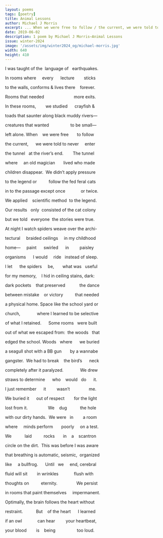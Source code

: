 ```yaml
---
layout: poems
tags: [poetry]
title: Animal Lessons
author: Michael J Morris
excerpt: ... When we were free to follow / the current, we were told to never enter / the tunnel at the river’s end. The tunnel / where an old magician lived who made / children disappear ...
date: 2019-06-02
description: 1 poem by Michael J Morris—Animal Lessons
issue: winter-2024
image: '/assets/img/winter2024_og/michael-morris.jpg'
width: 640
height: 410
---
```


<div class="stanza">
<p class="poemline">I&nbsp;was&nbsp;taught&nbsp;of&nbsp;the&nbsp;&nbsp;language&nbsp;of&nbsp;&nbsp;&nbsp;earthquakes.</p>
<p class="poemline">In&nbsp;rooms&nbsp;where&nbsp;&nbsp;&nbsp;&nbsp;&nbsp;every&nbsp;&nbsp;&nbsp;&nbsp;&nbsp;&nbsp;lecture&nbsp;&nbsp;&nbsp;&nbsp;&nbsp;&nbsp;&nbsp;&nbsp;sticks</p>
<p class="poemline">to&nbsp;the&nbsp;walls,&nbsp;conforms&nbsp;&&nbsp;lives&nbsp;there&nbsp;&nbsp;&nbsp;&nbsp;forever.</p>
<p class="poemline">Rooms&nbsp;that&nbsp;needed&nbsp;&nbsp;&nbsp;&nbsp;&nbsp;&nbsp;&nbsp;&nbsp;&nbsp;&nbsp;&nbsp;&nbsp;&nbsp;&nbsp;&nbsp;&nbsp;&nbsp;&nbsp;&nbsp;&nbsp;&nbsp;&nbsp;&nbsp;&nbsp;&nbsp;more&nbsp;exits.</p>
<p class="poemline">In&nbsp;these&nbsp;rooms,&nbsp;&nbsp;&nbsp;&nbsp;&nbsp;&nbsp;&nbsp;&nbsp;we&nbsp;studied&nbsp;&nbsp;&nbsp;&nbsp;&nbsp;&nbsp;crayfish&nbsp;&</p>
<p class="poemline">toads&nbsp;that&nbsp;saunter&nbsp;along&nbsp;black&nbsp;muddy&nbsp;rivers—</p>
<p class="poemline">creatures&nbsp;that&nbsp;wanted&nbsp;&nbsp;&nbsp;&nbsp;&nbsp;&nbsp;&nbsp;&nbsp;&nbsp;&nbsp;&nbsp;&nbsp;&nbsp;&nbsp;&nbsp;&nbsp;&nbsp;&nbsp;to&nbsp;be&nbsp;small—</p>
<p class="poemline">left&nbsp;alone.&nbsp;When&nbsp;&nbsp;&nbsp;&nbsp;we&nbsp;were&nbsp;free&nbsp;&nbsp;&nbsp;&nbsp;&nbsp;&nbsp;&nbsp;to&nbsp;follow</p>
<p class="poemline">the&nbsp;current,&nbsp;&nbsp;&nbsp;&nbsp;&nbsp;&nbsp;we&nbsp;were&nbsp;told&nbsp;to&nbsp;never&nbsp;&nbsp;&nbsp;&nbsp;&nbsp;enter</p>
<p class="poemline">the&nbsp;tunnel&nbsp;&nbsp;&nbsp;at&nbsp;the&nbsp;river’s&nbsp;end.&nbsp;&nbsp;&nbsp;&nbsp;&nbsp;&nbsp;&nbsp;&nbsp;The&nbsp;tunnel</p>
<p class="poemline">where&nbsp;&nbsp;&nbsp;&nbsp;&nbsp;an&nbsp;old&nbsp;magician&nbsp;&nbsp;&nbsp;&nbsp;&nbsp;&nbsp;&nbsp;lived&nbsp;who&nbsp;made</p>
<p class="poemline">children&nbsp;disappear.&nbsp;&nbsp;We&nbsp;didn’t&nbsp;apply&nbsp;pressure</p>
<p class="poemline">to&nbsp;the&nbsp;legend&nbsp;or&nbsp;&nbsp;&nbsp;&nbsp;&nbsp;&nbsp;&nbsp;&nbsp;&nbsp;&nbsp;follow&nbsp;the&nbsp;fed&nbsp;feral&nbsp;cats</p>
<p class="poemline">in&nbsp;to&nbsp;the&nbsp;passage&nbsp;except&nbsp;once&nbsp;&nbsp;&nbsp;&nbsp;&nbsp;&nbsp;&nbsp;&nbsp;&nbsp;&nbsp;&nbsp;&nbsp;&nbsp;or&nbsp;twice.</p>
<p class="poemline">We&nbsp;applied&nbsp;&nbsp;&nbsp;&nbsp;scientific&nbsp;method&nbsp;&nbsp;to&nbsp;the&nbsp;legend.</p>
<p class="poemline">Our&nbsp;results&nbsp;&nbsp;&nbsp;only&nbsp;&nbsp;consisted&nbsp;of&nbsp;the&nbsp;cat&nbsp;colony</p>
<p class="poemline">but&nbsp;we&nbsp;told&nbsp;&nbsp;&nbsp;everyone&nbsp;&nbsp;the&nbsp;stories&nbsp;were&nbsp;true.</p>
</div>
<div class="stanza">
<p class="poemline">At&nbsp;night&nbsp;I&nbsp;watch&nbsp;spiders&nbsp;weave&nbsp;over&nbsp;the&nbsp;archi-</p>
<p class="poemline">tectural&nbsp;&nbsp;&nbsp;&nbsp;&nbsp;braided&nbsp;ceilings&nbsp;&nbsp;&nbsp;&nbsp;&nbsp;in&nbsp;my&nbsp;childhood</p>
<p class="poemline">home—&nbsp;&nbsp;&nbsp;&nbsp;&nbsp;paint&nbsp;&nbsp;&nbsp;&nbsp;&nbsp;&nbsp;swirled&nbsp;&nbsp;&nbsp;&nbsp;&nbsp;&nbsp;in&nbsp;&nbsp;&nbsp;&nbsp;&nbsp;&nbsp;&nbsp;&nbsp;&nbsp;paisley</p>
<p class="poemline">organisms&nbsp;&nbsp;&nbsp;&nbsp;&nbsp;&nbsp;I&nbsp;would&nbsp;&nbsp;&nbsp;&nbsp;&nbsp;ride&nbsp;&nbsp;&nbsp;instead&nbsp;of&nbsp;sleep.</p>
<p class="poemline">I&nbsp;let&nbsp;&nbsp;&nbsp;&nbsp;&nbsp;&nbsp;the&nbsp;spiders&nbsp;&nbsp;&nbsp;&nbsp;&nbsp;be,&nbsp;&nbsp;&nbsp;&nbsp;&nbsp;&nbsp;&nbsp;what&nbsp;was&nbsp;&nbsp;&nbsp;useful</p>
<p class="poemline">for&nbsp;my&nbsp;memory,&nbsp;&nbsp;&nbsp;&nbsp;I&nbsp;hid&nbsp;in&nbsp;ceiling&nbsp;stains,&nbsp;dark:</p>
<p class="poemline">dark&nbsp;pockets&nbsp;&nbsp;&nbsp;&nbsp;that&nbsp;preserved&nbsp;&nbsp;&nbsp;&nbsp;&nbsp;&nbsp;&nbsp;&nbsp;&nbsp;&nbsp;&nbsp;&nbsp;the&nbsp;dance</p>
<p class="poemline">between&nbsp;mistake&nbsp;&nbsp;&nbsp;&nbsp;or&nbsp;victory&nbsp;&nbsp;&nbsp;&nbsp;&nbsp;&nbsp;&nbsp;&nbsp;&nbsp;&nbsp;that&nbsp;needed</p>
<p class="poemline">a&nbsp;physical&nbsp;home.&nbsp;Space&nbsp;like&nbsp;the&nbsp;school&nbsp;yard&nbsp;or</p>
<p class="poemline">church,&nbsp;&nbsp;&nbsp;&nbsp;&nbsp;&nbsp;&nbsp;&nbsp;&nbsp;&nbsp;&nbsp;&nbsp;&nbsp;&nbsp;where&nbsp;I&nbsp;learned&nbsp;to&nbsp;be&nbsp;selective</p>
<p class="poemline">of&nbsp;what&nbsp;I&nbsp;retained.&nbsp;&nbsp;&nbsp;&nbsp;&nbsp;&nbsp;Some&nbsp;rooms&nbsp;&nbsp;&nbsp;were&nbsp;built</p>
</div>
<div class="stanza">
<p class="poemline">out&nbsp;of&nbsp;what&nbsp;we&nbsp;escaped&nbsp;from:&nbsp;&nbsp;the&nbsp;woods&nbsp;&nbsp;&nbsp;that</p>
<p class="poemline">edged&nbsp;the&nbsp;school.&nbsp;Woods&nbsp;&nbsp;&nbsp;where&nbsp;&nbsp;&nbsp;&nbsp;&nbsp;&nbsp;we&nbsp;buried</p>
<p class="poemline">a&nbsp;seagull&nbsp;shot&nbsp;with&nbsp;a&nbsp;BB&nbsp;gun&nbsp;&nbsp;&nbsp;&nbsp;&nbsp;&nbsp;&nbsp;by&nbsp;a&nbsp;wannabe</p>
<p class="poemline">gangster.&nbsp;&nbsp;We&nbsp;had&nbsp;to&nbsp;break&nbsp;&nbsp;&nbsp;&nbsp;the&nbsp;bird’s&nbsp;&nbsp;&nbsp;&nbsp;&nbsp;&nbsp;neck</p>
<p class="poemline">completely&nbsp;after&nbsp;it&nbsp;paralyzed.&nbsp;&nbsp;&nbsp;&nbsp;&nbsp;&nbsp;&nbsp;&nbsp;&nbsp;&nbsp;&nbsp;&nbsp;&nbsp;&nbsp;We&nbsp;drew</p>
<p class="poemline">straws&nbsp;to&nbsp;determine&nbsp;&nbsp;&nbsp;&nbsp;&nbsp;&nbsp;who&nbsp;&nbsp;&nbsp;&nbsp;would&nbsp;&nbsp;&nbsp;do&nbsp;&nbsp;&nbsp;&nbsp;&nbsp;&nbsp;it.</p>
<p class="poemline">I&nbsp;just&nbsp;remember&nbsp;&nbsp;&nbsp;&nbsp;&nbsp;&nbsp;it&nbsp;&nbsp;&nbsp;&nbsp;&nbsp;&nbsp;&nbsp;&nbsp;&nbsp;wasn’t&nbsp;&nbsp;&nbsp;&nbsp;&nbsp;&nbsp;&nbsp;&nbsp;&nbsp;&nbsp;&nbsp;&nbsp;&nbsp;&nbsp;&nbsp;&nbsp;me.</p>
<p class="poemline">We&nbsp;buried&nbsp;it&nbsp;&nbsp;&nbsp;&nbsp;&nbsp;&nbsp;out&nbsp;of&nbsp;respect&nbsp;&nbsp;&nbsp;&nbsp;&nbsp;&nbsp;&nbsp;&nbsp;for&nbsp;the&nbsp;light</p>
<p class="poemline">lost&nbsp;from&nbsp;it.&nbsp;&nbsp;&nbsp;&nbsp;&nbsp;&nbsp;&nbsp;&nbsp;&nbsp;&nbsp;&nbsp;&nbsp;&nbsp;&nbsp;&nbsp;&nbsp;&nbsp;We&nbsp;&nbsp;&nbsp;&nbsp;dug&nbsp;&nbsp;&nbsp;&nbsp;&nbsp;&nbsp;&nbsp;&nbsp;&nbsp;&nbsp;&nbsp;the&nbsp;hole</p>
<p class="poemline">with&nbsp;our&nbsp;dirty&nbsp;hands.&nbsp;&nbsp;We&nbsp;were&nbsp;&nbsp;&nbsp;in&nbsp;&nbsp;&nbsp;&nbsp;&nbsp;&nbsp;&nbsp;&nbsp;a&nbsp;room</p>
<p class="poemline">where&nbsp;&nbsp;&nbsp;&nbsp;&nbsp;minds&nbsp;perform&nbsp;&nbsp;&nbsp;&nbsp;&nbsp;&nbsp;&nbsp;poorly&nbsp;&nbsp;&nbsp;&nbsp;&nbsp;on&nbsp;a&nbsp;test.</p>
<p class="poemline">We&nbsp;&nbsp;&nbsp;&nbsp;&nbsp;&nbsp;&nbsp;&nbsp;&nbsp;&nbsp;&nbsp;laid&nbsp;&nbsp;&nbsp;&nbsp;&nbsp;&nbsp;&nbsp;&nbsp;&nbsp;&nbsp;rocks&nbsp;&nbsp;&nbsp;&nbsp;&nbsp;&nbsp;&nbsp;in&nbsp;&nbsp;&nbsp;&nbsp;a&nbsp;&nbsp;&nbsp;&nbsp;scantron</p>
<p class="poemline">circle&nbsp;on&nbsp;the&nbsp;dirt.&nbsp;&nbsp;This&nbsp;was&nbsp;before&nbsp;I&nbsp;was&nbsp;aware</p>
<p class="poemline">that&nbsp;breathing&nbsp;is&nbsp;automatic,&nbsp;seismic,&nbsp;&nbsp;organized</p>
<p class="poemline">like&nbsp;&nbsp;&nbsp;&nbsp;&nbsp;a&nbsp;bullfrog.&nbsp;&nbsp;&nbsp;&nbsp;&nbsp;&nbsp;Until&nbsp;&nbsp;&nbsp;we&nbsp;&nbsp;&nbsp;&nbsp;&nbsp;end,&nbsp;cerebral</p>
<p class="poemline">fluid&nbsp;will&nbsp;sit&nbsp;&nbsp;&nbsp;&nbsp;&nbsp;&nbsp;&nbsp;&nbsp;in&nbsp;wrinkles&nbsp;&nbsp;&nbsp;&nbsp;&nbsp;&nbsp;&nbsp;&nbsp;&nbsp;&nbsp;&nbsp;&nbsp;&nbsp;flush&nbsp;with</p>
<p class="poemline">thoughts&nbsp;on&nbsp;&nbsp;&nbsp;&nbsp;&nbsp;&nbsp;&nbsp;&nbsp;&nbsp;&nbsp;eternity.&nbsp;&nbsp;&nbsp;&nbsp;&nbsp;&nbsp;&nbsp;&nbsp;&nbsp;&nbsp;&nbsp;&nbsp;&nbsp;&nbsp;&nbsp;&nbsp;We&nbsp;persist</p>
<p class="poemline">in&nbsp;rooms&nbsp;that&nbsp;paint&nbsp;themselves&nbsp;&nbsp;&nbsp;&nbsp;&nbsp;impermanent.</p>
<p class="poemline">Optimally,&nbsp;the&nbsp;brain&nbsp;follows&nbsp;the&nbsp;heart&nbsp;without</p>
<p class="poemline">restraint.&nbsp;&nbsp;&nbsp;&nbsp;&nbsp;&nbsp;&nbsp;&nbsp;&nbsp;&nbsp;&nbsp;But&nbsp;&nbsp;&nbsp;&nbsp;of&nbsp;the&nbsp;heart&nbsp;&nbsp;&nbsp;&nbsp;&nbsp;&nbsp;I&nbsp;learned</p>
<p class="poemline">if&nbsp;an&nbsp;owl&nbsp;&nbsp;&nbsp;&nbsp;&nbsp;&nbsp;&nbsp;&nbsp;&nbsp;&nbsp;&nbsp;&nbsp;&nbsp;can&nbsp;hear&nbsp;&nbsp;&nbsp;&nbsp;&nbsp;&nbsp;&nbsp;&nbsp;&nbsp;your&nbsp;heartbeat,</p>
<p class="poemline">your&nbsp;blood&nbsp;&nbsp;&nbsp;&nbsp;&nbsp;&nbsp;&nbsp;&nbsp;is&nbsp;&nbsp;&nbsp;&nbsp;being&nbsp;&nbsp;&nbsp;&nbsp;&nbsp;&nbsp;&nbsp;&nbsp;&nbsp;&nbsp;&nbsp;&nbsp;&nbsp;&nbsp;&nbsp;&nbsp;&nbsp;&nbsp;too&nbsp;loud.</p>
</div>



